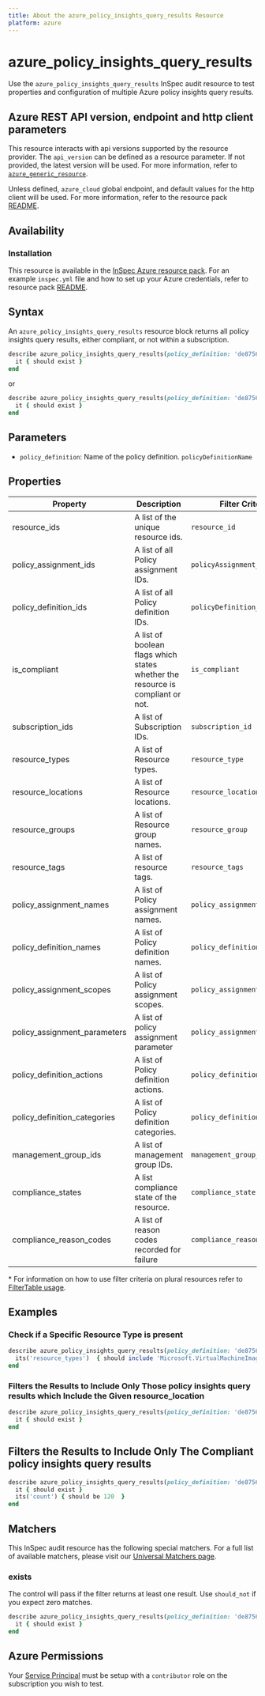 ```yaml
---
title: About the azure_policy_insights_query_results Resource
platform: azure
---
```


# azure_policy_insights_query_results

Use the `azure_policy_insights_query_results` InSpec audit resource to test properties and configuration of multiple Azure policy insights query results.

## Azure REST API version, endpoint and http client parameters

This resource interacts with api versions supported by the resource provider.
The `api_version` can be defined as a resource parameter.
If not provided, the latest version will be used.
For more information, refer to [`azure_generic_resource`](azure_generic_resource.md).

Unless defined, `azure_cloud` global endpoint, and default values for the http client will be used.
For more information, refer to the resource pack [README](../../README.md).

## Availability

### Installation

This resource is available in the [InSpec Azure resource pack](https://github.com/inspec/inspec-azure).
For an example `inspec.yml` file and how to set up your Azure credentials, refer to resource pack [README](../../README.md#Service-Principal).

## Syntax

An `azure_policy_insights_query_results` resource block returns all policy insights query results, either compliant, or not within a subscription.
```ruby
describe azure_policy_insights_query_results(policy_definition: 'de875639-505c-4c00-b2ab-bb290dab9a54') do
  it { should exist }
end
```
or
```ruby
describe azure_policy_insights_query_results(policy_definition: 'de875639-505c-4c00-b2ab-bb290dab9a54') do
  it { should exist }
end
```
## Parameters

- `policy_definition`: Name of the policy definition. `policyDefinitionName`

## Properties

|Property       | Description                                                                               | Filter Criteria<superscript>*</superscript> |
|---------------|-------------------------------------------------------------------------------------------|-----------------|
| resource_ids               | A list of the unique resource ids.                                            | `resource_id`        |
| policy_assignment_ids       | A list of all Policy assignment IDs.                                         | `policyAssignment_id`|
| policy_definition_ids       | A list of all Policy definition IDs.                                         | `policyDefinition_id`|
| is_compliant               | A list of boolean flags which states whether the resource is compliant or not.| `is_compliant`       |
| subscription_ids           | A list of Subscription IDs.                                                   | `subscription_id`    |
| resource_types             | A list of Resource types.                                                     | `resource_type`      |
| resource_locations         | A list of Resource locations.                                                 | `resource_location`  |
| resource_groups            | A list of Resource group names.                                               | `resource_group`     |
| resource_tags              | A list of resource tags.                                                      | `resource_tags`      |
| policy_assignment_names     | A list of Policy assignment names.                                           | `policy_assignment_name` |
| policy_definition_names     | A list of Policy definition names.                                           | `policy_definition_name` |
| policy_assignment_scopes    | A list of Policy assignment scopes.                                          | `policy_assignment_scope` |
| policy_assignment_parameters | A list of policy assignment parameter                                       | `policy_assignment_parameters` |
| policy_definition_actions   | A list of Policy definition actions.                                         | `policy_definition_action` |
| policy_definition_categories| A list of Policy definition categories.                                      | `policy_definition_category` |
| management_group_ids        | A list of management group IDs.                                              | `management_group_ids` |
| compliance_states          | A list compliance state of the resource.                                      | `compliance_state` |
| compliance_reason_codes | A list of reason codes recorded for failure                                      | `compliance_reason_code` |

<superscript>*</superscript> For information on how to use filter criteria on plural resources refer to [FilterTable usage](https://github.com/inspec/inspec/blob/master/dev-docs/filtertable-usage.md).

## Examples

### Check if a Specific Resource Type is present
```ruby
describe azure_policy_insights_query_results(policy_definition: 'de875639-505c-4c00-b2ab-bb290dab9a54') do
  its('resource_types')  { should include 'Microsoft.VirtualMachineImages/imageTemplates' }
end
```
### Filters the Results to Include Only Those policy insights query results which Include the Given resource_location
```ruby
describe azure_policy_insights_query_results(policy_definition: 'de875639-505c-4c00-b2ab-bb290dab9a54').where(resource_location: 'westus2') do
  it { should exist }
end
```
## Filters the Results to Include Only The Compliant policy insights query results
```ruby
describe azure_policy_insights_query_results(policy_definition: 'de875639-505c-4c00-b2ab-bb290dab9a54').where(is_compliant: true) do
  it { should exist }
  its('count') { should be 120  }
end
```    
## Matchers

This InSpec audit resource has the following special matchers. For a full list of available matchers, please visit our [Universal Matchers page](https://www.inspec.io/docs/reference/matchers/).

### exists

The control will pass if the filter returns at least one result. Use `should_not` if you expect zero matches.
```ruby
describe azure_policy_insights_query_results(policy_definition: 'de875639-505c-4c00-b2ab-bb290dab9a54') do
  it { should exist }
end
```
## Azure Permissions

Your [Service Principal](https://docs.microsoft.com/en-us/azure/azure-resource-manager/resource-group-create-service-principal-portal) must be setup with a `contributor` role on the subscription you wish to test.
